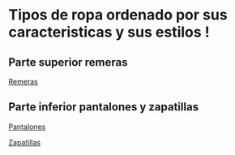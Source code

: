 # Tipos de ropa ordenado por sus caracteristicas y sus estilos !

## Parte superior remeras
[Remeras](./remeras.md)

## Parte inferior pantalones y zapatillas
[Pantalones](./pantalon.md)

[Zapatillas](./zapatillas.md)
